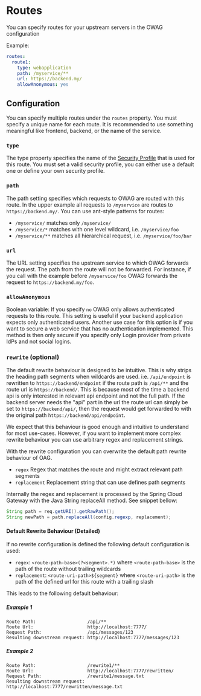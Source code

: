 # Routes

You can specify routes for your upstream servers in the OWAG configuration

Example:
```yaml
routes:
  route1:
    type: webapplication
    path: /myservice/**
    url: https://backend.my/
    allowAnonymous: yes
```

## Configuration

You can specify multiple routes under the `routes` property. You must specify a unique name for each route. It is recommended to use something meaningful like frontend, backend, or the name of the service. 

### `type`

The type property specifies the name of the [Security Profile](/docs/Configuration-SecurityProfiles) that is used for this route. You must set a valid security profile, you can either use a default one or define your own security profile.

### `path`

The path setting specifies which requests to OWAG are routed with this route. In the upper example all requests to `/myservice` are routes to `https://backend.my/`. You can use ant-style patterns for routes:

* `/myservice/` matches only `/myservice/`
* `/myservice/*` matches with one level wildcard, i.e. `/myservice/foo`
* `/myservice/**` matches all hierarchical request, i.e. `/myservice/foo/bar`

### `url`

The URL setting specifies the upstream service to which OWAG forwards the request. The path from the route will not be forwarded. For instance, if you call with the example before `/myservice/foo` OWAG forwards the request to `https://backend.my/foo`.

### `allowAnonymous`

Boolean variable: If you specify `no` OWAG only allows authenticated requests to this route. This setting is useful if your backend application expects only authenticated users. Another use case for this option is if you want to secure a web service that has no authentication implemented. This method is then only secure if you specify only Login provider from private IdPs and not social logins.

### `rewrite` (optional)

The default rewrite behaviour is designed to be intuitive. This is why strips the heading path segments when wildcards are used. i:e. `/api/endpoint` is rewritten to `https://backend/endpoint` if the route path is `/api/**` and the route url is `https://backend/`. This is because most of the time a backend api is only interested in relevant api endpoint and not the full path. If the backend server needs the "api" part in the url the route url can simply be set to `https://backend/api/`, then the request would get forwarded to with the original path `https://backend/api/endpoint`.

We expect that this behaviour is good enough and intuitive to understand for most use-cases. However, if you want to implement more complex rewrite behaviour you can use arbitrary regex and replacement strings.

With the rewrite configuration you can overwrite the default path rewrite behaviour of OAG.

- `regex` Regex that matches the route and might extract relevant path segments
- `replacement` Replacement string that can use defines path segments

Internally the regex and replacement is processed by the Spring Cloud Gateway with the Java String replaceAll method. See snippet bellow:

``` java
String path = req.getURI().getRawPath();
String newPath = path.replaceAll(config.regexp, replacement);
```

#### Default Rewrite Behaviour (Detailed)

If no rewrite configuration is defined the following default configuration is used:

- `regex`: `<route-path-base>(?<segment>.*)` where `<route-path-base>` is the path of the route without trailing wildcards
- `replacement`: `<route-uri-path>${segment}` where `<route-uri-path>` is the path of the defined url for this route with a trailing slash

This leads to the following default behaviour:

##### Example 1

```
Route Path:                   /api/**
Route Url:                    http://localhost:7777/
Request Path:                 /api/messages/123
Resulting downstream request: http://localhost:7777/messages/123
```

##### Example 2

```
Route Path:                   /rewrite1/**
Route Url:                    http://localhost:7777/rewritten/
Request Path:                 /rewrite1/message.txt
Resulting downstream request: http://localhost:7777/rewritten/message.txt
```
